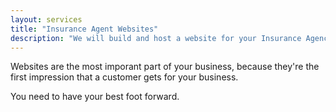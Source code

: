 ```yaml
---
layout: services
title: "Insurance Agent Websites"
description: "We will build and host a website for your Insurance Agency!"
---
```


Websites are the most imporant part of your business, because they're the first impression that a customer gets for your business.

You need to have your best foot forward.
